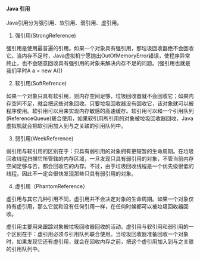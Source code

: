 #### Java 引用

Java引用分为强引用、软引用、弱引用、虚引用。

1. 强引用(StrongReference)

强引用是使用最普遍的引用。如果一个对象具有强引用，那垃圾回收器绝不会回收它。当内存不足时，Java虚拟机宁愿抛出OutOfMemoryError错误，使程序异常终止，也不会随意回收具有强引用的对象来解决内存不足的问题。(强引用也就是我们平时A a = new A())

2. 软引用(SoftRefrence)

如果一个对象只具有软引用，则内存空间足够，垃圾回收器就不会回收它；如果内存空间不足，就会把这些对象回收。只要垃圾回收器没有回收它，该对象就可以被程序使用。软引用可以用来实现内存敏感的高速缓存。软引用可以和一个引用队列(ReferenceQueue)联合使用，如果软引用所引用的对象被垃圾回收器回收，Java虚拟机就会把软引用加入到与之关联的引用队列中。

3. 弱引用(WeekReference)

弱引用与软引用的区别在于：只具有弱引用的对象拥有更短暂的生命周期。在垃圾回收线程扫描它所管辖的内存区域，一旦发现只具有弱引用的对象，不管当前内存空间足够与否，都会回收它的内存。不过，由于垃圾回收线程是一个优先级很低的线程，因此不一定会很快发现那些只具有弱引用的对象。

4. 虚引用（PhantomReference）

虚引用与其它几种引用不同，虚引用并不会决定对象的生命周期。如果一个对象仅持有虚引用，那么它就和没有任何引用一样，在任何时候都可以被垃圾回收器回收。

虚引用主要用来跟踪对象被垃圾回收器回收的活动。虚引用与软引用和弱引用的一个区别在于：虚引用必须与引用队列联合使用。当垃圾回收器准备回收一个对象时，如果发现它还有虚引用，就会在回收内存之前，把这个虚引用加入到与之关联的引用队列中。

